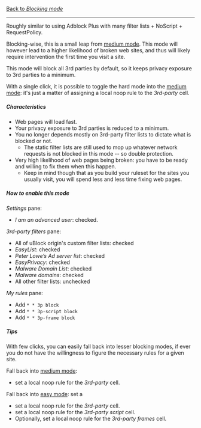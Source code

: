 [Back to _Blocking mode_](https://github.com/gorhill/uBlock/wiki/Blocking-mode)

***

Roughly similar to using Adblock Plus with many filter lists + NoScript + RequestPolicy.

Blocking-wise, this is a small leap from [medium mode](https://github.com/gorhill/uBlock/wiki/Blocking-mode:-medium-mode). This mode will however lead to a higher likelihood of broken web sites, and thus will likely require intervention the first time you visit a site.

This mode will block all 3rd parties by default, so it keeps privacy exposure to 3rd parties to a minimum.

With a single click, it is possible to toggle the hard mode into the [medium mode](https://github.com/gorhill/uBlock/wiki/Blocking-mode:-medium-mode): it's just a matter of assigning a local noop rule to the _3rd-party_ cell.

##### Characteristics

- Web pages will load fast.
- Your privacy exposure to 3rd parties is reduced to a minimum.
- You no longer depends mostly on 3rd-party filter lists to dictate what is blocked or not.
    - The static filter lists are still used to mop up whatever network requests is not blocked in this mode -- so double protection.
- Very high likelihood of web pages being broken: you have to be ready and willing to fix them when this happen.
    - Keep in mind though that as you build your ruleset for the sites you usually visit, you will spend less and less time fixing web pages.

##### How to enable this mode

_Settings_ pane:
- _I am an advanced user_: checked.

_3rd-party filters_ pane:
- All of uBlock origin's custom filter lists: checked
- _EasyList_: checked
- _Peter Lowe’s Ad server list_: checked
- _EasyPrivacy_: checked
- _Malware Domain List‎_: checked
- _Malware domains_: checked
- All other filter lists: unchecked

_My rules_ pane:
- Add `* * 3p block`
- Add `* * 3p-script block`
- Add `* * 3p-frame block`

##### Tips

With few clicks, you can easily fall back into lesser blocking modes, if ever you do not have the willingness to figure the necessary rules for a given site.

Fall back into [medium mode](https://github.com/gorhill/uBlock/wiki/Blocking-mode:-medium-mode):
- set a local noop rule for the _3rd-party_ cell.

Fall back into [easy mode](https://github.com/gorhill/uBlock/wiki/Blocking-mode:-easy-mode): set a 
- set a local noop rule for the _3rd-party_ cell.
- set a local noop rule for the _3rd-party script_ cell.
- Optionally, set a local noop rule for the _3rd-party frames_ cell.
